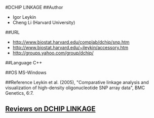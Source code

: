 #DCHIP LINKAGE
##Author
* Igor Leykin
* Cheng Li (Harvard University)

##URL
* http://www.biostat.harvard.edu/complab/dchip/snp.htm
* http://www.biostat.harvard.edu/~ileykin/accessory.htm
* http://groups.yahoo.com/group/dchip/

##Language
C++

##OS
MS-Windows

##Reference
Leykin et al. (2005), "Comparative linkage analysis and visualization of high-density oligonucleotide SNP array data", BMC Genetics, 6:7.


## [Reviews on DCHIP LINKAGE](https://github.com/gaow/genetic-analysis-software/issues/85)